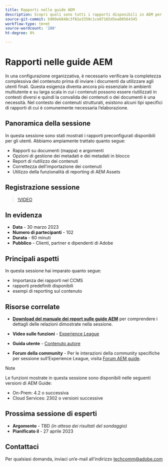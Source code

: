 ```yaml
---
title: Rapporti nelle guide AEM
description: Scopri quali sono tutti i rapporti disponibili in AEM per aiutare gli utenti a migliorare la qualità dei contenuti.
source-git-commit: b909e6848c3f81e3350c1ce07165d5ea00564345
workflow-type: tm+mt
source-wordcount: '280'
ht-degree: 0%

---
```


# Rapporti nelle guide AEM

In una configurazione organizzativa, è necessario verificare la completezza complessiva del contenuto prima di inviare i documenti da utilizzare agli utenti finali. Questa esigenza diventa ancora più essenziale in ambienti multiutente e su larga scala in cui i contenuti possono essere riutilizzati in contesti diversi e quindi la convalida dei contenuti o dei documenti è una necessità. Nel contesto dei contenuti strutturati, esistono alcuni tipi specifici di rapporti di cui è comunemente necessaria l’elaborazione.


## Panoramica della sessione

In questa sessione sono stati mostrati i rapporti preconfigurati disponibili per gli utenti. Abbiamo ampiamente trattato quanto segue:
- Rapporti su documenti (mappa) e argomenti
- Opzioni di gestione dei metadati e dei metadati in blocco
- Report di riutilizzo dei contenuti
- Correttezza dell’importazione dei contenuti
- Utilizzo della funzionalità di reporting di AEM Assets


## Registrazione sessione

>[!VIDEO](https://video.tv.adobe.com/v/3417529/guides--reporting-reporting?quality=12&learn=on)


## In evidenza

- **Data** - 30 marzo 2023
- **Numero di partecipanti** - 102
- **Durata** - 60 minuti
- **Pubblico** - Clienti, partner e dipendenti di Adobe


## Principali aspetti

In questa sessione hai imparato quanto segue:
- Importanza dei rapporti nel CCMS
- rapporti predefiniti disponibili
- esempi di reporting sul contenuto


## Risorse correlate

- **[Download del manuale dei report sulle guide AEM](./assets/aem-guides-expert-session-reports-documentation.pdf)** per comprendere i dettagli delle relazioni dimostrate nella sessione.

- **Video sulle funzioni** -  [Experience League](https://experienceleague.adobe.com/docs/experience-manager-guides-learn/videos/output-generation/working-with-reports.html?lang=en)

- **Guida utente** - [Contenuto autore](https://help.adobe.com/en_US/xml-documentation-for-adobe-experience-manager/index.html#t=DXML-master-map%2Freports-intro.html)

- **Forum della community** - Per le interazioni della community specifiche per sessione sull’Experience League, visita  [Forum AEM guide](https://experienceleaguecommunities.adobe.com/t5/experience-manager-guides/bd-p/xml-documentation-discussions).

>[!NOTE]
>
> Le funzioni mostrate in questa sessione sono disponibili nelle seguenti versioni di AEM Guide:
> - On-Prem: 4.2 o successiva
> - Cloud Services: 2302 o versioni successive



## Prossima sessione di esperti

- **Argomento** - TBD *(in attesa dei risultati del sondaggio)*
- **Pianificato il** - 27 aprile 2023


## Contattaci

Per qualsiasi domanda, inviaci un’e-mail all’indirizzo <techcomm@adobe.com>
